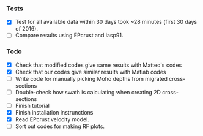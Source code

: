 ### Tests
- [X] Test for all available data within 30 days took ~28 minutes (first 30 days of 2016).
- [ ] Compare results using EPcrust and iasp91.

### Todo
- [X] Check that modified codes give same results with Matteo's codes 
- [X] Check that our codes give similar results with Matlab codes 
- [ ] Write code for manually picking Moho depths from migrated cross-sections
- [ ] Double-check how swath is calculating when creating 2D cross-sections
- [ ] Finish tutorial
- [X] Finish installation instrunctions
- [X] Read EPcrust velocity model. 
- [ ] Sort out codes for making RF plots.